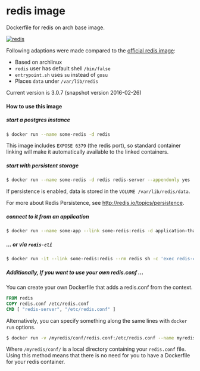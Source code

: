 # redis image

Dockerfile for redis on arch base image.

 [![redis](https://upload.wikimedia.org/wikipedia/en/thumb/6/6b/Redis_Logo.svg/320px-Redis_Logo.svg.png)](http://redis.io/)

Following adaptions were made compared to the [official redis image](https://hub.docker.com/_/redis/):
* Based on archlinux
* `redis` user has default shell `/bin/false`
* `entrypoint.sh` uses `su` instead of `gosu`
* Places `data` under `/var/lib/redis`

Current version is 3.0.7 (snapshot version 2016-02-26)

#### How to use this image

##### start a postgres instance
```bash
$ docker run --name some-redis -d redis
```
This image includes `EXPOSE 6379` (the redis port), so standard container linking will make it automatically available to the linked containers.

##### start with persistent storage
```bash
$ docker run --name some-redis -d redis redis-server --appendonly yes
```
If persistence is enabled, data is stored in the `VOLUME /var/lib/redis/data`.

For more about Redis Persistence, see http://redis.io/topics/persistence.

##### connect to it from an application
```bash
$ docker run --name some-app --link some-redis:redis -d application-that-uses-redis
```

##### ... or via `redis-cli`
```bash
$ docker run -it --link some-redis:redis --rm redis sh -c 'exec redis-cli -h "$REDIS_PORT_6379_TCP_ADDR" -p "$REDIS_PORT_6379_TCP_PORT"'
```

##### Additionally, If you want to use your own redis.conf ...
You can create your own Dockerfile that adds a redis.conf from the context.

```Dockerfile
FROM redis
COPY redis.conf /etc/redis.conf
CMD [ "redis-server", "/etc/redis.conf" ]
```

Alternatively, you can specify something along the same lines with `docker run` options.

```bash
$ docker run -v /myredis/conf/redis.conf:/etc/redis.conf --name myredis redis redis-server /etc/redis.conf
```

Where `/myredis/conf/` is a local directory containing your `redis.conf` file. Using this method means that there is no need for you to have a Dockerfile for your redis container.
